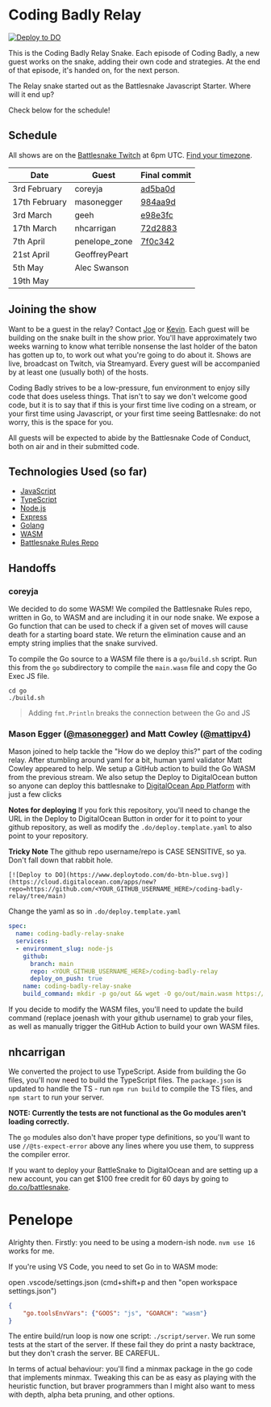 # Coding Badly Relay
[![Deploy to DO](https://www.deploytodo.com/do-btn-blue.svg)](https://cloud.digitalocean.com/apps/new?repo=https://github.com/masonegger/coding-badly-relay/tree/main)

This is the Coding Badly Relay Snake. Each episode of Coding Badly, a new guest works on the snake, adding their own code and strategies. At the end of that episode, it's handed on, for the next person.

The Relay snake started out as the Battlesnake Javascript Starter. Where will it end up?

Check below for the schedule!

## Schedule

All shows are on the [Battlesnake Twitch](https://battlesnake.tv) at 6pm UTC. [Find your timezone](https://everytimezone.com/convert/pdt/11am).

| Date          | Guest | Final commit |
| ------------- | ----- | ------------ |
| 3rd February  |   coreyja    |       [ad5ba0d](https://github.com/joenash/coding-badly-relay/commit/ad5ba0d2076c312619089f68496bef29d484b3eb)       |
| 17th February | masonegger  |       [984aa9d](https://github.com/joenash/coding-badly-relay/commit/984aa9db4329779ddcc6ac615078c05d44da6948)       |
| 3rd March     | geeh  |       [e98e3fc](https://github.com/joenash/coding-badly-relay/commit/e98e3fc7a4b49eb8059561fdd1a5becafbfab815)       |
| 17th March    |   nhcarrigan    |        [72d2883](https://github.com/joenash/coding-badly-relay/commit/72d2883cfdcfe55bff2d37afcf6763574199925e)      |
| 7th April     |   penelope_zone    | [7f0c342](https://github.com/joenash/coding-badly-relay/commit/7f0c342abb68d5b8b2744f20398105d4fdd860e1)             |
| 21st April    |   GeoffreyPeart    |              |
| 5th May       |   Alec Swanson   |              |
| 19th May      |       |              |

## Joining the show

Want to be a guest in the relay? Contact [Joe](https://twitter.com/jna_sh) or [Kevin](https://twitter.com/_phzn). Each guest will be building on the snake built in the show prior. You'll have approximately two weeks warning to know what terrible nonsense the last holder of the baton has gotten up to, to work out what you're going to do about it. Shows are live, broadcast on Twitch, via Streamyard. Every guest will be accompanied by at least one (usually both) of the hosts.

Coding Badly strives to be a low-pressure, fun environment to enjoy silly code that does useless things. That isn't to say we don't welcome good code, but it is to say that if this is your first time live coding on a stream, or your first time using Javascript, or your first time seeing Battlesnake: do not worry, this is the space for you.

All guests will be expected to abide by the Battlesnake Code of Conduct, both on air and in their submitted code.

## Technologies Used (so far)

- [JavaScript](https://www.javascript.com/)
- [TypeScript](https://www.typescriptlang.org/)
- [Node.js](https://nodejs.dev/)
- [Express](https://expressjs.com/)
- [Golang](https://go.dev/)
- [WASM](https://webassembly.org/)
- [Battlesnake Rules Repo](https://github.com/BattlesnakeOfficial/rules)

## Handoffs

### coreyja

We decided to do some WASM! We compiled the Battlesnake Rules repo, written in Go, to WASM and are including it in our node snake.
We expose a Go function that can be used to check if a given set of moves will cause death for a starting board state. We return the elimination cause
and an empty string implies that the snake survived.

To compile the Go source to a WASM file there is a `go/build.sh` script. Run this from the `go` subdirectory to compile the `main.wasm` file and copy the Go Exec JS file.

```
cd go
./build.sh
```

> Adding `fmt.Println` breaks the connection between the Go and JS

### Mason Egger ([@masonegger](https://twitter.com/masonegger)) and Matt Cowley ([@mattipv4](https://twitter.com/MattIPv4))

Mason joined to help tackle the "How do we deploy this?" part of the coding relay.
After stumbling around yaml for a bit, human yaml validator Matt Cowley appeared to help.
We setup a GitHub action to build the Go WASM from the previous stream. We also setup
the Deploy to DigitalOcean button so anyone can deploy this battlesnake to [DigitalOcean App Platform](https://www.digitalocean.com/products/app-platform) with just a few clicks

**Notes for deploying** If you fork this repository, you'll need to change the URL in the Deploy to DigitalOcean Button in order for it to point to your github repository, as well as modify the `.do/deploy.template.yaml` to also point to your repository.

**Tricky Note** The github repo username/repo is CASE SENSITIVE, so ya. Don't fall down that rabbit hole.

`[![Deploy to DO](https://www.deploytodo.com/do-btn-blue.svg)](https://cloud.digitalocean.com/apps/new?repo=https://github.com/<YOUR_GITHUB_USERNAME_HERE>/coding-badly-relay/tree/main)`

Change the yaml as so in `.do/deploy.template.yaml`
```yaml
spec:
  name: coding-badly-relay-snake
  services:
  - environment_slug: node-js
    github:
      branch: main
      repo: <YOUR_GITHUB_USERNAME_HERE>/coding-badly-relay
      deploy_on_push: true
    name: coding-badly-relay-snake
    build_command: mkdir -p go/out && wget -O go/out/main.wasm https://github.com/joenash/coding-badly-relay/releases/download/latest/main.wasm && wget -O go/out/wasm_exec.js https://github.com/joenash/coding-badly-relay/releases/download/latest/wasm_exec.js
```

If you decide to modify the WASM files, you'll need to update the build command (replace joenash with your github username) to grab your files, as well as manually trigger the GitHub Action to build your own WASM files.

## nhcarrigan

We converted the project to use TypeScript. Aside from building the Go files, you'll now need to build the TypeScript files. The `package.json` is updated to handle the TS - run `npm run build` to compile the TS files, and `npm start` to run your server.

**NOTE: Currently the tests are not functional as the Go modules aren't loading correctly.**

The `go` modules also don't have proper type definitions, so you'll want to use `//@ts-expect-error` above any lines where you use them, to suppress the compiler error.

If you want to deploy your BattleSnake to DigitalOcean and are setting up a new account, you can get
$100 free credit for 60 days by going to [do.co/battlesnake](https://do.co/battlesnake).


# Penelope

Alrighty then.  Firstly: you need to be using a modern-ish node. `nvm use 16` works for me.

If you're using VS Code, you need to set Go in to WASM mode:

open .vscode/settings.json (cmd+shift+p and then "open workspace settings.json")
```json
{
    "go.toolsEnvVars": {"GOOS": "js", "GOARCH": "wasm"}
}
```

The entire build/run loop is now one script: `./script/server`. We run some tests
at the start of the server. If these fail they do print a nasty backtrace, but
they don't crash the server. BE CAREFUL.

In terms of actual behaviour: you'll find a minmax package in the go code that implements
minmax. Tweaking this can be as easy as playing with the heuristic function, but braver
programmers than I might also want to mess with depth, alpha beta pruning, and other options.
